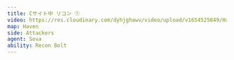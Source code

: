 ```yaml
---
title: Cサイト中 リコン ①
video: https://res.cloudinary.com/dyhjghawv/video/upload/v1654525849/Haven/Sova/haven_sova_atk_recon_c_inside-1_ks0jhq.mp4
map: Haven
side: Attackers
agent: Sova
ability: Recon Bolt
---
```

